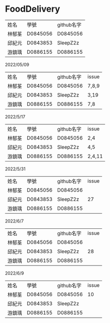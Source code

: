 # FoodDelivery


<table>
 <tr>
  <td>姓名</td>
  <td>學號</td>
  <td>github名字</td>
 </tr>
 <tr>
  <td>林郁荃</td>
  <td>D0845056</td>
  <td>D0845056</td>
 </tr>
 <tr>
  <td>邱紀元</td>
  <td>D0843853</td>
  <td>SleepZ2z</td>
 </tr>
 <tr>
  <td>游鎮瑀</td>
  <td>D0886155</td>
  <td>D0886155</td>
 </tr>
 
</table>

2022/05/09

<table>
 <tr>
  <td>姓名</td>
  <td>學號</td>
  <td>github名字</td>
  <td>issue</td>
 </tr>
 <tr>
  <td>林郁荃</td>
  <td>D0845056</td>
  <td>D0845056</td>
  <td>7,8,9</td>
 </tr>
 <tr>
  <td>邱紀元</td>
  <td>D0843853</td>
  <td>SleepZ2z</td>
  <td>3,19</td>
 </tr>
 <tr>
  <td>游鎮瑀</td>
  <td>D0886155</td>
  <td>D0886155</td>
  <td>7,8</td>
 </tr>
</table>

 2022/5/17
 
 <table>
 <tr>
  <td>姓名</td>
  <td>學號</td>
  <td>github名字</td>
  <td>issue</td>
 </tr>
 <tr>
  <td>林郁荃</td>
  <td>D0845056</td>
  <td>D0845056</td>
  <td>2,4</td>
 </tr>
 <tr>
  <td>邱紀元</td>
  <td>D0843853</td>
  <td>SleepZ2z</td>
  <td>4,5</td>
 </tr>
 <tr>
  <td>游鎮瑀</td>
  <td>D0886155</td>
  <td>D0886155</td>
  <td>2,4,11</td>
 </tr>
</table>

2022/5/31
 
 <table>
 <tr>
  <td>姓名</td>
  <td>學號</td>
  <td>github名字</td>
  <td>issue</td>
 </tr>
 <tr>
  <td>林郁荃</td>
  <td>D0845056</td>
  <td>D0845056</td>
  <td></td>
 </tr>
 <tr>
  <td>邱紀元</td>
  <td>D0843853</td>
  <td>SleepZ2z</td>
  <td>27</td>
 </tr>
 <tr>
  <td>游鎮瑀</td>
  <td>D0886155</td>
  <td>D0886155</td>
  <td></td>
 </tr>
</table>

2022/6/7
 
 <table>
 <tr>
  <td>姓名</td>
  <td>學號</td>
  <td>github名字</td>
  <td>issue</td>
 </tr>
 <tr>
  <td>林郁荃</td>
  <td>D0845056</td>
  <td>D0845056</td>
  <td></td>
 </tr>
 <tr>
  <td>邱紀元</td>
  <td>D0843853</td>
  <td>SleepZ2z</td>
  <td>28</td>
 </tr>
 <tr>
  <td>游鎮瑀</td>
  <td>D0886155</td>
  <td>D0886155</td>
  <td></td>
 </tr>
</table>

2022/6/9

<table>
 <tr>
  <td>姓名</td>
  <td>學號</td>
  <td>github名字</td>
  <td>issue</td>
 </tr>
 <tr>
  <td>林郁荃</td>
  <td>D0845056</td>
  <td>D0845056</td>
  <td>10</td>
 </tr>
 <tr>
  <td>邱紀元</td>
  <td>D0843853</td>
  <td>SleepZ2z</td>
  <td></td>
 </tr>
 <tr>
  <td>游鎮瑀</td>
  <td>D0886155</td>
  <td>D0886155</td>
  <td></td>
 </tr>
</table>


